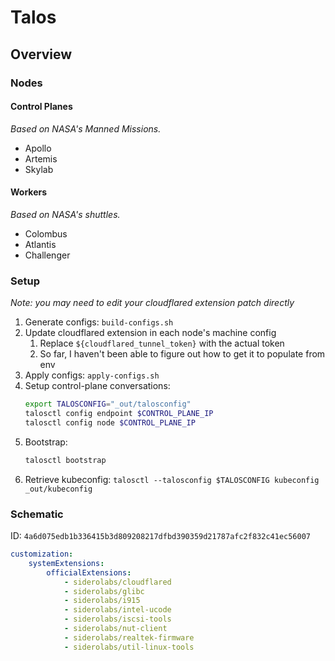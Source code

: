 # Talos

## Overview

### Nodes

#### Control Planes

_Based on NASA's Manned Missions._

- Apollo
- Artemis
- Skylab

#### Workers

_Based on NASA's shuttles._

- Colombus
- Atlantis
- Challenger

### Setup

_Note: you may need to edit your cloudflared extension patch directly_

1. Generate configs: `build-configs.sh`
2. Update cloudflared extension in each node's machine config
   1. Replace `${cloudflared_tunnel_token}` with the actual token
   2. So far, I haven't been able to figure out how to get it to populate from env
3. Apply configs: `apply-configs.sh`
4. Setup control-plane conversations:
    ```sh
    export TALOSCONFIG="_out/talosconfig"
    talosctl config endpoint $CONTROL_PLANE_IP
    talosctl config node $CONTROL_PLANE_IP
    ```
5. Bootstrap:
    ```sh
    talosctl bootstrap
    ```
6. Retrieve kubeconfig: `talosctl --talosconfig $TALOSCONFIG kubeconfig _out/kubeconfig`


### Schematic

ID: `4a6d075edb1b336415b3d809208217dfbd390359d21787afc2f832c41ec56007`

```yaml
customization:
    systemExtensions:
        officialExtensions:
            - siderolabs/cloudflared
            - siderolabs/glibc
            - siderolabs/i915
            - siderolabs/intel-ucode
            - siderolabs/iscsi-tools
            - siderolabs/nut-client
            - siderolabs/realtek-firmware
            - siderolabs/util-linux-tools
```

